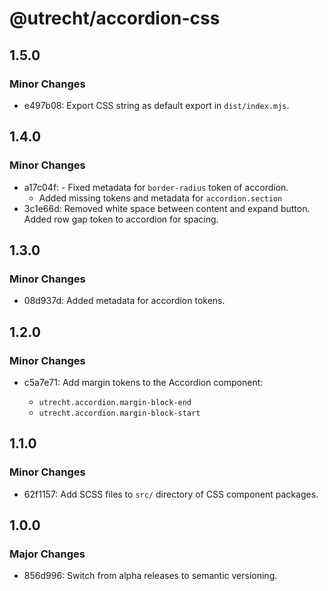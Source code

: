 # @utrecht/accordion-css

## 1.5.0

### Minor Changes

- e497b08: Export CSS string as default export in `dist/index.mjs`.

## 1.4.0

### Minor Changes

- a17c04f: - Fixed metadata for `border-radius` token of accordion.
  - Added missing tokens and metadata for `accordion.section`
- 3c1e66d: Removed white space between content and expand button.
  Added row gap token to accordion for spacing.

## 1.3.0

### Minor Changes

- 08d937d: Added metadata for accordion tokens.

## 1.2.0

### Minor Changes

- c5a7e71: Add margin tokens to the Accordion component:

  - `utrecht.accordion.margin-block-end`
  - `utrecht.accordion.margin-block-start`

## 1.1.0

### Minor Changes

- 62f1157: Add SCSS files to `src/` directory of CSS component packages.

## 1.0.0

### Major Changes

- 856d996: Switch from alpha releases to semantic versioning.
